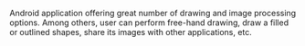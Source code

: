 Android application offering great number of drawing and image processing options.
Among others, user can perform free-hand drawing, draw a filled or outlined shapes, share its images with other applications, etc.